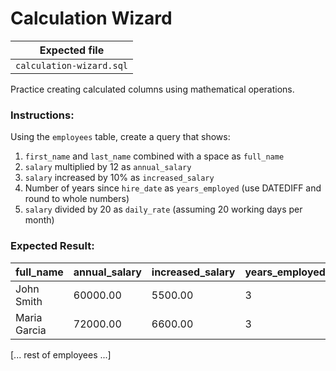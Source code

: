 # Calculation Wizard

| Expected file |
| ------------- |
| `calculation-wizard.sql` |

Practice creating calculated columns using mathematical operations.

### Instructions:

Using the `employees` table, create a query that shows:
1. `first_name` and `last_name` combined with a space as `full_name`
2. `salary` multiplied by 12 as `annual_salary`
3. `salary` increased by 10% as `increased_salary`
4. Number of years since `hire_date` as `years_employed` (use DATEDIFF and round to whole numbers)
5. `salary` divided by 20 as `daily_rate` (assuming 20 working days per month)

### Expected Result:

| full_name      | annual_salary | increased_salary | years_employed | daily_rate |
|----------------|---------------|------------------|----------------|------------|
| John Smith     | 60000.00      | 5500.00          | 3             | 250.00     |
| Maria Garcia   | 72000.00      | 6600.00          | 3             | 300.00     |
[... rest of employees ...]